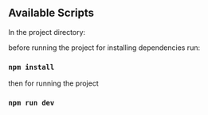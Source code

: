 ## Available Scripts

In the project directory:

before running the project for installing dependencies run:

### `npm install`
 
then for running the project

### `npm run dev`









